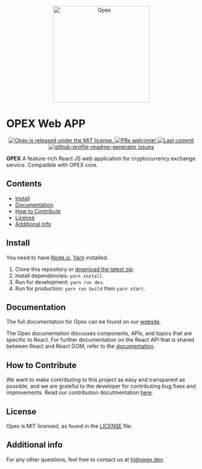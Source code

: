 
<p align="center">
  <img width="256px" src="https://opex.dev/github/logo.svg" alt="Opex" title="Opex">
</p>

# OPEX Web APP
<p align="center">
  <a href="https://github.com/opexdev/OPEX-Web-APP/blob/develop/LICENSE">
    <img src="https://img.shields.io/badge/license-MIT-blue.svg" alt="Opex is released under the MIT license." />
  </a>
  <a href="https://opex.dev/docs/contributing">
    <img src="https://img.shields.io/badge/PRs-welcome-brightgreen.svg" alt="PRs welcome!" />
  </a>
    <a href="https://github.com/opexdev/OPEX-Web-APP">
    <img src="https://img.shields.io/github/last-commit/opexdev/OPEX-Web-APP" alt="Last commit">
  </a>
  <a href="https://github.com/opexdev/OPEX-Web-APP/issues" target="blank">
	<img src="https://img.shields.io/github/issues/opexdev/OPEX-Web-APP" alt="github-profile-readme-generator issues"/>
</a>
</p>

**OPEX** A feature-rich React JS web application for cryptocurrency exchange service. Compatible with OPEX core.

## Contents

- [Install](#Install)
- [Documentation](#documentation)
- [How to Contribute](#how-to-contribute)
- [License](#license)
- [Additional Info](#info)


##  <a name="Install"></a> Install
You need to have [Node.js](https://nodejs.org/), [Yarn](https://yarnpkg.com) installed.

1. Clone this repository or [download the latest zip](https://github.com/opexdev/OPEX-Web-APP).
2. Install dependencies: `yarn install`.
3. Run for development: `yarn run dev`.
4. Run for production: `yarn run build` then `yarn start`.

## <a name="documentation"></a> Documentation

The full documentation for Opex can be found on our [website][docs].

The Opex documentation discusses components, APIs, and topics that are specific to React. For further documentation on the React API that is shared between React  and React DOM, refer to the [documentation][r-docs].

[docs]: https://opex.dev
[r-docs]: https://opex.dev
[repo-website]: https://opex.dev

## <a name="how-to-contribute"></a>How to Contribute

We want to make contributing to this project as easy and transparent as possible, and we are grateful to the developer for contributing bug fixes and improvements. Read our contribution docutmentation [here][contribute].

[contribute]: https://opex.dev

## <a name="license"></a>License

Opex is MIT licensed, as found in the [LICENSE][l] file.

[l]: https://github.com/opexdev/OPEX-Web-APP/blob/develop/LICENSE

## <a name="info"></a>Additional info

For any other questions, feel free to contact us at [hi@opex.dev](hi@opex.dev).
